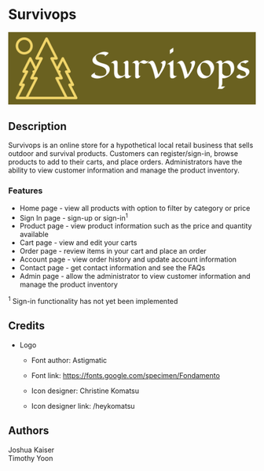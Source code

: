 # Survivops

![Website logo](static/images/logo-v3.png)

## Description

Survivops is an online store for a hypothetical local retail business that sells outdoor and survival products. Customers can register/sign-in, browse products to add to their carts, and place orders. Administrators have the ability to view customer information and manage the product inventory.

### Features

- Home page - view all products with option to filter by category or price
- Sign In page - sign-up or sign-in<sup>1</sup>
- Product page - view product information such as the price and quantity available
- Cart page - view and edit your carts
- Order page - review items in your cart and place an order
- Account page - view order history and update account information
- Contact page - get contact information and see the FAQs
- Admin page - allow the administrator to view customer information and manage the product inventory

<sup>1</sup> Sign-in functionality has not yet been implemented

## Credits

- Logo

  - Font author: Astigmatic

  - Font link: https://fonts.google.com/specimen/Fondamento

  - Icon designer: Christine Komatsu

  - Icon designer link: /heykomatsu

## Authors

Joshua Kaiser  
Timothy Yoon
